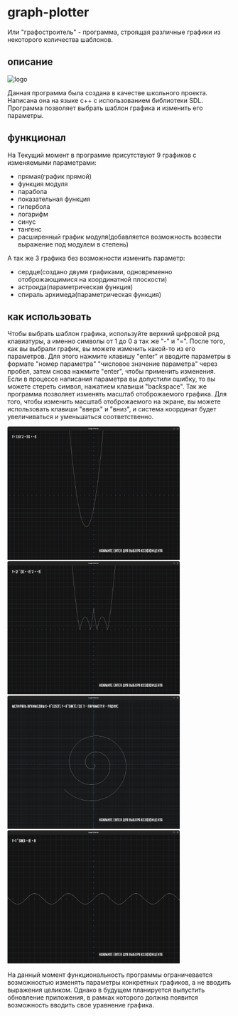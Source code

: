 # graph-plotter
Или "графостроитель" - программа, строящая различные графики из некоторого количества шаблонов.

## описание

<img
src="https://upload.wikimedia.org/wikipedia/commons/thumb/1/16/Simple_DirectMedia_Layer%2C_Logo.svg/738px-Simple_DirectMedia_Layer%2C_Logo.svg.png?20210507213646"
height="150" alt="logo">

Данная программа была создана в качестве школьного проекта. Написана она на языке с++ с использованием библиотеки SDL. Программа позволяет выбрать шаблон графика и изменить его параметры.

## функционал
На Текущий момент в программе присутствуют 9 графиков с изменяемыми параметрами:
- прямая(график прямой)
- функция модуля
- парабола
- показательная функция
- гипербола
- логарифм
- синус
- тангенс
- расширенный график модуля(добавляется возможность возвести выражение под модулем в степень)

А так же 3 графика без возможности изменить параметр:
- сердце(создано двумя графиками, одновременно отоброжающимися на координатной плоскости)
- астроида(параметрическая функция)
- спираль архимеда(параметрическая функция)

## как использовать
Чтобы выбрать шаблон графика, используйте верхний цифровой ряд клавиатуры, а именно символы от 1 до 0 а так же "-" и "=". После того, как вы выбрали график, вы можете изменить какой-то из его параметров. Для этого нажмите клавишу "enter" и вводите параметры в формате "номер параметра" "числовое значение параметра" через пробел, затем снова нажмите "enter", чтобы применить изменения. Если в процессе написания параметра вы допустили ошибку, то вы можете стереть символ, нажатием клавиши "backspace". Так же программа позволяет изменять масштаб отоброжаемого графика. Для того, чтобы изменить масштаб отоброжаемого на экране, вы можете использовать клавиши "вверх" и "вниз", и система координат будет увеличиваться и уменьшаться соответственно.

<img
src="https://github.com/avovus/graph-plotter/blob/main/images/%D0%A1%D0%BD%D0%B8%D0%BC%D0%BE%D0%BA%20%D1%8D%D0%BA%D1%80%D0%B0%D0%BD%D0%B0%20%D0%BE%D1%82%202024-11-01%2016-04-44.png?raw=true"
height="300">
<img
src="https://github.com/avovus/graph-plotter/blob/main/images/%D0%A1%D0%BD%D0%B8%D0%BC%D0%BE%D0%BA%20%D1%8D%D0%BA%D1%80%D0%B0%D0%BD%D0%B0%20%D0%BE%D1%82%202024-11-01%2016-06-35.png?raw=true"
height="300">
<img
src="https://github.com/avovus/graph-plotter/blob/main/images/%D0%A1%D0%BD%D0%B8%D0%BC%D0%BE%D0%BA%20%D1%8D%D0%BA%D1%80%D0%B0%D0%BD%D0%B0%20%D0%BE%D1%82%202024-11-01%2016-05-15.png?raw=true"
height="300">
<img
src="https://github.com/avovus/graph-plotter/blob/main/images/%D0%A1%D0%BD%D0%B8%D0%BC%D0%BE%D0%BA%20%D1%8D%D0%BA%D1%80%D0%B0%D0%BD%D0%B0%20%D0%BE%D1%82%202024-11-01%2017-14-35.png?raw=true"
height="300">

На данный момент функциональность программы ограничевается возможностью изменять параметры конкретных графиков, а не вводить выражения целиком. Однако в будущем планируется выпустить обновление приложения, в рамках которого должна появится возможность вводить свое уравнение графика.
